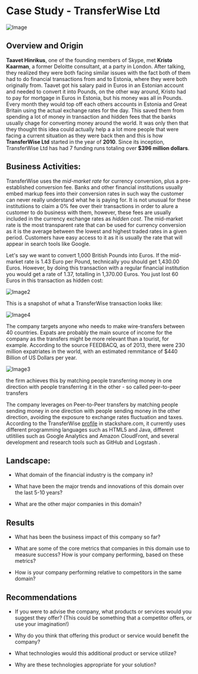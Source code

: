 # Case Study - TransferWise Ltd
![Image](https://biz30.timedoctor.com/images/2017/12/transferwise-review.png)

## Overview and Origin

**Taavet Hinrikus**, one of the founding members of Skype, met **Kristo Kaarman**, a former Deloitte consultant, at a party in London. After talking, they realized they were both facing similar issues with the fact both of them had to do financial transactions from and to Estonia, where they were both originally from. Taavet got his salary paid in Euros in an Estonian account and needed to convert it into Pounds, on the other way around, Kristo had to pay for mortgage in Euros in Estonia, but his money was all in Pounds. Every month they would top off each others accounts in Estonia and Great Britain using the actual exchange rates for the day. This saved them from spending a lot of money in transaction and hidden fees that the banks usually chage for converting money around the world. It was only then that they thought this idea could actually help a a lot more people that were facing a current situation as they were back then and this is how **TransferWise Ltd** started in the year of **2010**. Since its inception, TransferWise Ltd has had 7 funding runs totaling over **$396 million dollars**.

## Business Activities:

TransferWise uses the *mid-market rate* for currency conversion, plus a pre-established conversion fee. Banks and other financial institutions usually embed markup fees into their conversion rates in such way the customer can never really understand what he is paying for. It is not unusual for these institutiions to claim a 0% fee over their transactions in order to alure a customer to do business with them, however, these fees are usually included in the currency exchange rates as *hidden cost*. The mid-market rate is the most transparent rate that can be used for currency conversion as it is the average between the lowest and highest traded rates in a given period. Customers have easy access to it as it is usually the rate that will appear in search tools like Google.

Let's say we want to convert 1,000 British Pounds into Euros. If the mid-market rate is 1.43 Euro per Pound, technically you should get 1,430.00 Euros. However, by doing this transaction with a regular financial institution you would get a rate of 1.37, totalling in 1,370.00 Euros. You just lost 60 Euros in this transaction as hidden cost:

![Image2](https://daurzqvz85pz.cloudfront.net/product-pages/mid-market-rate/comparison.svg)

This is a snapshot of what a TransferWise transaction looks like:

![Image4](https://biz30.timedoctor.com/images/2017/12/sending-money-via-transferwise-AUD-to-GBP.png)

The company targets anyone who needs to make wire-transfers between 40 countries. Expats are probably the main source of income for the company as the transfers might be more relevant than a tourist, for example. According to the source FEEDBACQ, as of 2013, there were 230 million expatriates in the world, with an estimated remmitance of $440 Billion of US Dollars per year.

![Image3](https://expatchild.com/wp-content/uploads/2013/05/04_World-Expat-Population_V5-e1421273666842.jpg)

 the firm achieves this by matching people transferring money in one direction with people transferring it in the other - so called peer-to-peer transfers

The company leverages on Peer-to-Peer transfers by matching people sending money in one direction with people sending money in the other direction, avoiding the exposure to exchange rates fluctuation and taxes. According to the TransferWise [profile](https://stackshare.io/transferwise/transferwise) in stackshare.com, it currently uses different programming languages such as HTML5 and Java, different utlitilies such as Google Analytics and Amazon CloudFront, and several development and research tools such as GitHub and Logstash .

## Landscape:

* What domain of the financial industry is the company in?

* What have been the major trends and innovations of this domain over the last 5-10 years?

* What are the other major companies in this domain?


## Results

* What has been the business impact of this company so far?

* What are some of the core metrics that companies in this domain use to measure success? How is your company performing, based on these metrics?

* How is your company performing relative to competitors in the same domain?


## Recommendations

* If you were to advise the company, what products or services would you suggest they offer? (This could be something that a competitor offers, or use your imagination!) 

* Why do you think that offering this product or service would benefit the company?

* What technologies would this additional product or service utilize? 

* Why are these technologies appropriate for your solution?





